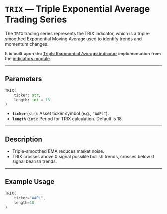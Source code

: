 
# `TRIX` — Triple Exponential Average Trading Series

The `TRIX` trading series represents the TRIX indicator, which is a triple-smoothed Exponential Moving Average used to identify trends and momentum changes.

It is built upon the [Triple Exponential Average indicator](https://github.com/DrDanicka/trading_strategy_tester/blob/main/trading_strategy_tester/indicators/momentum/trix.py) implementation from the [indicators module](../indicators.md).

---

## Parameters

```python
TRIX(
    ticker: str,
    length: int = 18
)
```

- **`ticker`** (`str`): Asset ticker symbol (e.g., `"AAPL"`).
- **`length`** (`int`): Period for TRIX calculation. Default is 18.

---

## Description

- Triple-smoothed EMA reduces market noise.
- TRIX crosses above 0 signal possible bullish trends, crosses below 0 signal bearish trends.

---

## Example Usage

```python
TRIX(
    ticker="AAPL",
    length=18
)
```

